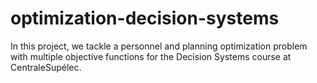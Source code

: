 # optimization-decision-systems

In this project, we tackle a personnel and planning optimization problem with multiple objective functions for the Decision Systems course at CentraleSupélec.
